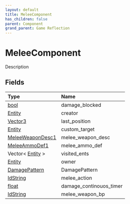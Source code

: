 ```yaml
---
layout: default
title: MeleeComponent
has_children: false
parent: Component
grand_parent: Game Reflection
---
```

# MeleeComponent
Description 

## Fields
| Type | Name |
|:-------------|:--------------|
| [bool](/game-reflection/components/bool.md) | damage_blocked |
| [Entity](/game-reflection/classes/entity.md) | creator |
| [Vector3](/game-reflection/classes/vector3.md) | last_position |
| [Entity](/game-reflection/classes/entity.md) | custom_target |
| [MeleeWeaponDesc1](/game-reflection/components/melee_weapon_desc1.md) | melee_weapon_desc |
| [MeleeAmmoDef1](/game-reflection/components/melee_ammo_def1.md) | melee_ammo_def |
| Vector< [Entity](/game-reflection/classes/entity.md) > | visited_ents |
| [Entity](/game-reflection/classes/entity.md) | owner |
| [DamagePattern](/game-reflection/classes/damage_pattern.md) | DamagePattern |
| [IdString](/game-reflection/components/id_string.md) | melee_action |
| [float](/game-reflection/components/float.md) | damage_continouos_timer |
| [IdString](/game-reflection/components/id_string.md) | melee_weapon_bp |
